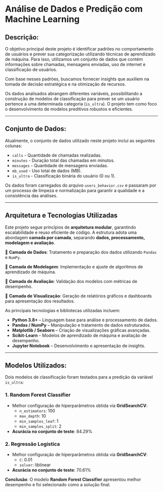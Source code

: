 # Análise de Dados e Predição com Machine Learning

## Descrição:

O objetivo principal deste projeto é identificar padrões no comportamento de usuários e prever sua categorização utilizando técnicas de aprendizado de máquina. Para isso, utilizamos um conjunto de dados que contém informações sobre chamadas, mensagens enviadas, uso de internet e classificação de usuários.

Com base nesses padrões, buscamos fornecer insights que auxiliem na tomada de decisão estratégica e na otimização de recursos.

Os dados analisados abrangem diferentes variáveis, possibilitando a construção de modelos de classificação para prever se um usuário pertence a uma determinada categoria (`is_ultra`). O projeto tem como foco o desenvolvimento de modelos preditivos robustos e eficientes.

---

## Conjunto de Dados:

Atualmente, o conjunto de dados utilizado neste projeto inclui as seguintes colunas:

- `calls` - Quantidade de chamadas realizadas.
- `minutes` - Duração total das chamadas em minutos.
- `messages` - Quantidade de mensagens enviadas.
- `mb_used` - Uso total de dados (MB).
- `is_ultra` - Classificação binária do usuário (0 ou 1).

Os dados foram carregados do arquivo `users_behavior.csv` e passaram por um processo de limpeza e normalização para garantir a qualidade e a consistência das análises.

---

## Arquitetura e Tecnologias Utilizadas

Este projeto segue princípios de **arquitetura modular**, garantindo escalabilidade e reuso eficiente de código. A estrutura adota uma abordagem **camada por camada**, separando **dados, processamento, modelagem e avaliação**.

🔹 **Camada de Dados**: Tratamento e preparação dos dados utilizando `Pandas` e `NumPy`.

🔹 **Camada de Modelagem**: Implementação e ajuste de algoritmos de aprendizado de máquina.

🔹 **Camada de Avaliação**: Validação dos modelos com métricas de desempenho.

🔹 **Camada de Visualização**: Geração de relatórios gráficos e dashboards para apresentação dos resultados.

As principais tecnologias e bibliotecas utilizadas incluem:

- **Python 3.8+** – Linguagem base para análise e processamento de dados.
- **Pandas / NumPy** – Manipulação e tratamento de dados estruturados.
- **Matplotlib / Seaborn** – Criação de visualizações gráficas avançadas.
- **Scikit-Learn** – Modelos de aprendizado de máquina e avaliação de desempenho.
- **Jupyter Notebook** – Desenvolvimento e apresentação de insights.

---

## Modelos Utilizados:

Dois modelos de classificação foram testados para a predição da variável `is_ultra`:

### 1. Random Forest Classifier
- Melhor configuração de hiperparâmetros obtida via **GridSearchCV**:
  - `n_estimators`: 100
  - `max_depth`: 10
  - `min_samples_leaf`: 1
  - `min_samples_split`: 2
- **Acurácia no conjunto de teste**: 84.29%

### 2. Regressão Logística
- Melhor configuração de hiperparâmetros obtida via **GridSearchCV**:
  - `C`: 0.01
  - `solver`: liblinear
- **Acurácia no conjunto de teste**: 70.61%

 **Conclusão**: O modelo **Random Forest Classifier** apresentou melhor desempenho e foi selecionado como a solução final.
